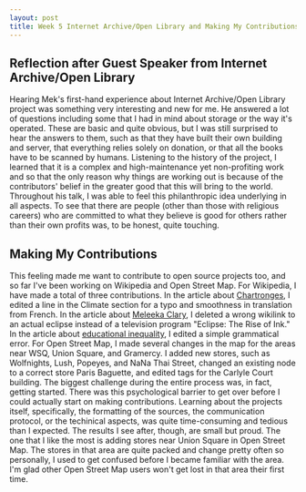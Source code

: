 ```yaml
---
layout: post
title: Week 5 Internet Archive/Open Library and Making My Contributions
---
```


## Reflection after Guest Speaker from Internet Archive/Open Library
Hearing Mek's first-hand experience about Internet Archive/Open Library project was something very interesting and new for me. He answered a lot of questions including some that I had in mind  about storage or the way it's operated. These are basic and quite obvious, but I was still surprised to hear the answers to them, such as that they have built their own building and server, that everything relies solely on donation, or that all the books have to be scanned by humans. Listening to the history of the project, I learned that it is a complex and high-maintenance yet non-profiting work and so that the only reason why things are working out is because of the contributors' belief in the greater good that this will bring to the world. Throughout his talk, I was able to feel this philanthropic idea underlying in all aspects. To see that there are people (other than those with religious careers) who are committed to what they believe is good for others rather than their own profits was, to be honest, quite touching.
<!--more-->

## Making My Contributions
This feeling made me want to contribute to open source projects too, and so far I've been working on Wikipedia and Open Street Map. For Wikipedia, I have made a total of three contributions. In the article about [Chartronges](https://en.wikipedia.org/wiki/Chartronges), I edited a line in the Climate section for a typo and smoothness in translation from French. In the article about [Meleeka Clary](https://en.wikipedia.org/wiki/Meleeka_Clary), I deleted a wrong wikilink to an actual eclipse instead of a television program "Eclipse: The Rise of Ink." In the article about [educational inequality](https://en.wikipedia.org/wiki/Educational_inequality), I edited a simple grammatical error. For Open Street Map, I made several changes in the map for the areas near WSQ, Union Square, and Gramercy. I added new stores, such as Wolfnights, Lush, Popeyes, and NaNa Thai Street, changed an existing node to a correct store Paris Baguette, and edited tags for the Carlyle Court building. The biggest challenge during the entire process was, in fact, getting started. There was this psychological barrier to get over before I could actually start on making contributions. Learning about the projects itself, specifically, the formatting of the sources, the communication protocol, or the techinical aspects, was quite time-consuming and tedious than I expected. The results I see after, though, are small but proud. The one that I like the most is adding stores near Union Square in Open Street Map. The stores in that area are quite packed and change pretty often so personally, I used to get confused before I became familiar with the area. I'm glad other Open Street Map users won't get lost in that area their first time.


